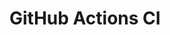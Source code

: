 # GitHub Actions CI

















































































































































































































































































































































































































































































































































































































































































































































































































































































































































































































































































































































































































































































































































































































































































































































































































































































































































































































































































































































































































































































































































































































































































































































































































































































































































































































































































































































































































































































































































































































































































































































































































































































































































































































































































